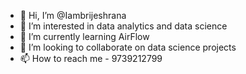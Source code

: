- 👋 Hi, I’m @Iambrijeshrana
- 👀 I’m interested in data analytics and data science
- 🌱 I’m currently learning AirFlow
- 💞️ I’m looking to collaborate on data science projects 
- 📫 How to reach me - 9739212799
